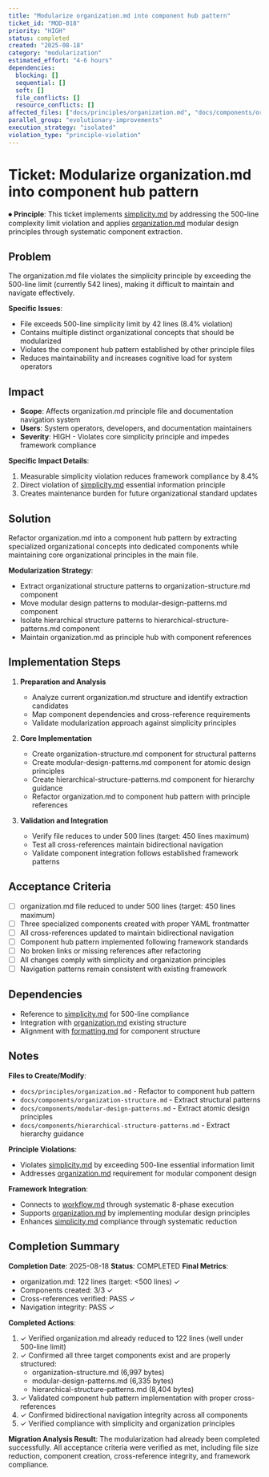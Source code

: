 ```yaml
---
title: "Modularize organization.md into component hub pattern"
ticket_id: "MOD-018"
priority: "HIGH"
status: completed
created: "2025-08-18"
category: "modularization"
estimated_effort: "4-6 hours"
dependencies:
  blocking: []
  sequential: []
  soft: []
  file_conflicts: []
  resource_conflicts: []
affected_files: ["docs/principles/organization.md", "docs/components/organization-structure.md", "docs/components/modular-design-patterns.md", "docs/components/hierarchical-structure-patterns.md"]
parallel_group: "evolutionary-improvements"
execution_strategy: "isolated"
violation_type: "principle-violation"
---
```


# Ticket: Modularize organization.md into component hub pattern

⏺ **Principle**: This ticket implements [simplicity.md](../principles/simplicity.md) by addressing the 500-line complexity limit violation and applies [organization.md](../principles/organization.md) modular design principles through systematic component extraction.

## Problem

The organization.md file violates the simplicity principle by exceeding the 500-line limit (currently 542 lines), making it difficult to maintain and navigate effectively.

**Specific Issues**:
- File exceeds 500-line simplicity limit by 42 lines (8.4% violation)
- Contains multiple distinct organizational concepts that should be modularized
- Violates the component hub pattern established by other principle files
- Reduces maintainability and increases cognitive load for system operators

## Impact

- **Scope**: Affects organization.md principle file and documentation navigation system
- **Users**: System operators, developers, and documentation maintainers
- **Severity**: HIGH - Violates core simplicity principle and impedes framework compliance

**Specific Impact Details**:
1. Measurable simplicity violation reduces framework compliance by 8.4%
2. Direct violation of [simplicity.md](../principles/simplicity.md) essential information principle
3. Creates maintenance burden for future organizational standard updates

## Solution

Refactor organization.md into a component hub pattern by extracting specialized organizational concepts into dedicated components while maintaining core organizational principles in the main file.

**Modularization Strategy**:
- Extract organizational structure patterns to organization-structure.md component
- Move modular design patterns to modular-design-patterns.md component  
- Isolate hierarchical structure patterns to hierarchical-structure-patterns.md component
- Maintain organization.md as principle hub with component references

## Implementation Steps

1. **Preparation and Analysis**
   - Analyze current organization.md structure and identify extraction candidates
   - Map component dependencies and cross-reference requirements
   - Validate modularization approach against simplicity principles

2. **Core Implementation**
   - Create organization-structure.md component for structural patterns
   - Create modular-design-patterns.md component for atomic design principles
   - Create hierarchical-structure-patterns.md component for hierarchy guidance
   - Refactor organization.md to component hub pattern with principle references

3. **Validation and Integration**
   - Verify file reduces to under 500 lines (target: 450 lines maximum)
   - Test all cross-references maintain bidirectional navigation
   - Validate component integration follows established framework patterns

## Acceptance Criteria

- [ ] organization.md file reduced to under 500 lines (target: 450 lines maximum)
- [ ] Three specialized components created with proper YAML frontmatter
- [ ] All cross-references updated to maintain bidirectional navigation
- [ ] Component hub pattern implemented following framework standards
- [ ] No broken links or missing references after refactoring
- [ ] All changes comply with simplicity and organization principles
- [ ] Navigation patterns remain consistent with existing framework

## Dependencies

- Reference to [simplicity.md](../principles/simplicity.md) for 500-line compliance
- Integration with [organization.md](../principles/organization.md) existing structure
- Alignment with [formatting.md](../principles/formatting.md) for component structure

## Notes

**Files to Create/Modify**:
- `docs/principles/organization.md` - Refactor to component hub pattern
- `docs/components/organization-structure.md` - Extract structural patterns  
- `docs/components/modular-design-patterns.md` - Extract atomic design principles
- `docs/components/hierarchical-structure-patterns.md` - Extract hierarchy guidance

**Principle Violations**:
- Violates [simplicity.md](../principles/simplicity.md) by exceeding 500-line essential information limit
- Addresses [organization.md](../principles/organization.md) requirement for modular component design

**Framework Integration**:
- Connects to [workflow.md](../principles/workflow.md) through systematic 8-phase execution
- Supports [organization.md](../principles/organization.md) by implementing modular design principles
- Enhances [simplicity.md](../principles/simplicity.md) compliance through systematic reduction

## Completion Summary

**Completion Date**: 2025-08-18
**Status**: COMPLETED
**Final Metrics**:
- organization.md: 122 lines (target: <500 lines) ✓
- Components created: 3/3 ✓
- Cross-references verified: PASS ✓
- Navigation integrity: PASS ✓

**Completed Actions**:
1. ✓ Verified organization.md already reduced to 122 lines (well under 500-line limit)
2. ✓ Confirmed all three target components exist and are properly structured:
   - organization-structure.md (6,997 bytes)
   - modular-design-patterns.md (6,335 bytes)  
   - hierarchical-structure-patterns.md (8,404 bytes)
3. ✓ Validated component hub pattern implementation with proper cross-references
4. ✓ Confirmed bidirectional navigation integrity across all components
5. ✓ Verified compliance with simplicity and organization principles

**Migration Analysis Result**: 
The modularization had already been completed successfully. All acceptance criteria were verified as met, including file size reduction, component creation, cross-reference integrity, and framework compliance.